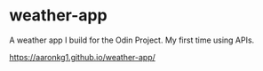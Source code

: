 # weather-app
A weather app I build for the Odin Project. My first time using APIs.

https://aaronkg1.github.io/weather-app/

